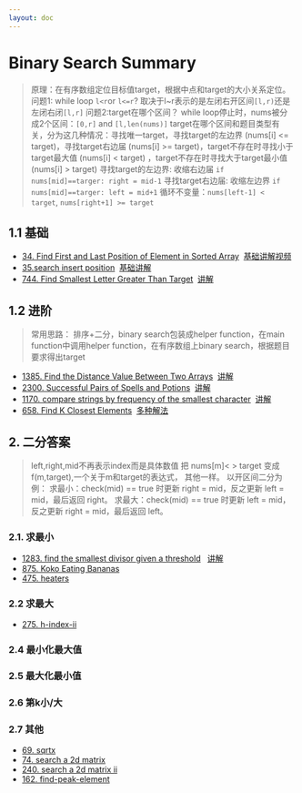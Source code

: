 ```yaml
---
layout: doc
---
```

# Binary Search Summary

>原理：在有序数组定位目标值target，根据中点和target的大小关系定位。
>问题1: while loop `l<r`or `l<=r`?
>取决于l~r表示的是左闭右开区间`[l,r)`还是左闭右闭`[l,r]`
>问题2:target在哪个区间？
>while loop停止时，nums被分成2个区间：`[0,r]` and `[l,len(nums)]`
>target在哪个区间和题目类型有关，分为这几种情况：寻找唯一target，寻找target的左边界 (nums[i] <= target)，寻找target右边届 (nums[i] >= target)，target不存在时寻找小于target最大值 (nums[i] < target) ，target不存在时寻找大于target最小值 (nums[i] > target)
>寻找target的左边界: 收缩右边届 `if nums[mid]==targer: right = mid-1`
>寻找target右边届: 收缩左边界 `if nums[mid]==targer: left = mid+1`
>循环不变量：`nums[left-1] < target`, `nums[right+1] >= target`

## 1.1 基础

- [34. Find First and Last Position of Element in Sorted Array](https://leetcode.com/problems/find-first-and-last-position-of-element-in-sorted-array/description/) 
&nbsp;[基础讲解视频](https://www.bilibili.com/video/BV1AP41137w7/)
- [35.search insert position](https://leetcode.com/problems/search-insert-position/description/)
&nbsp;[基础讲解](https://leetcode.cn/problems/search-insert-position/solutions/2023391/er-fen-cha-zhao-zong-shi-xie-bu-dui-yi-g-nq23)
- [744. Find Smallest Letter Greater Than Target](https://leetcode.com/problems/find-smallest-letter-greater-than-target/description/)
&nbsp;[讲解](https://leetcode.cn/problems/compare-strings-by-frequency-of-the-smallest-character/solutions/3617352/python-er-fen-by-chi-mei-wang-liang-id-wszc)


## 1.2 进阶

>常用思路： 排序+二分，binary search包装成helper function，在main function中调用helper function，在有序数组上binary search，根据题目要求得出target

- [1385. Find the Distance Value Between Two Arrays](https://leetcode.com/problems/find-the-distance-value-between-two-arrays/description/)
&nbsp;[讲解](https://leetcode.cn/problems/find-the-distance-value-between-two-arrays/solutions/3010185/liang-chong-fang-fa-er-fen-cha-zhao-san-15u9b)
- [2300. Successful Pairs of Spells and Potions](https://leetcode.com/problems/successful-pairs-of-spells-and-potions/description/)
&nbsp;[讲解](https://leetcode.cn/problems/successful-pairs-of-spells-and-potions/solutions/1595712/by-endlesscheng-1kbp)
- [1170. compare strings by frequency of the smallest character](https://leetcode.com/problems/compare-strings-by-frequency-of-the-smallest-character/description/)
&nbsp;[讲解](https://leetcode.cn/problems/compare-strings-by-frequency-of-the-smallest-character/solutions/3617352/python-er-fen-by-chi-mei-wang-liang-id-wszc)
- [658. Find K Closest Elements](https://leetcode.com/problems/find-k-closest-elements/description/)
&nbsp;[多种解法](https://leetcode.cn/problems/find-k-closest-elements/solutions/476068/zhong-gui-zhong-ju-san-chong-jie-fa-er-fen-hua-chu)

## 2. 二分答案
>left,right,mid不再表示index而是具体数值
>把 nums[m]< > target 变成 f(m,target),一个关于m和target的表达式， 其他一样。
>以开区间二分为例：
>求最小：check(mid) == true 时更新 right = mid，反之更新 left = mid，最后返回 right。
>求最大：check(mid) == true 时更新 left = mid，反之更新 right = mid，最后返回 left。

### 2.1. 求最小
- [1283. find the smallest divisor given a threshold](https://leetcode.cn/problems/find-the-smallest-divisor-given-a-threshold/description/)
&nbsp; [讲解](https://leetcode.cn/problems/find-the-smallest-divisor-given-a-threshold/solutions/2989469/mo-ban-er-fen-da-an-qiu-zui-xiao-pythonj-ukwe)
- [875. Koko Eating Bananas](https://leetcode.com/problems/koko-eating-bananas/description/)
- [475. heaters][def]

### 2.2 求最大
- [275. h-index-ii](https://leetcode.cn/problems/h-index-ii/description/)
### 2.4 最小化最大值
### 2.5 最大化最小值
### 2.6 第k小/大
### 2.7 其他 
- [69. sqrtx](https://leetcode.com/problems/sqrtx/description/)
- [74. search a 2d matrix](https://leetcode.com/problems/search-a-2d-matrix/description/)
- [240. search a 2d matrix ii](https://leetcode.com/problems/search-a-2d-matrix-ii/description/)
- [162. find-peak-element](https://leetcode.com/problems/find-peak-element/description/)

[def]: https://leetcode.com/problems/heaters/description/
